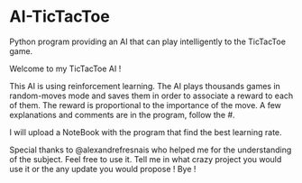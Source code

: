 # AI-TicTacToe
Python program providing an AI that can play intelligently to the TicTacToe game.


Welcome to my TicTacToe AI !

This AI is using reinforcement learning. The AI plays thousands games in random-moves mode and saves them in order to associate a reward to each of them. The reward is proportional to the importance of the move.
A few explanations and comments are in the program, follow the #.

I will upload a NoteBook with the program that find the best learning rate.

Special thanks to @alexandrefresnais who helped me for the understanding of the subject.
Feel free to use it. Tell me in what crazy project you would use it or the any update you would propose ! Bye !


